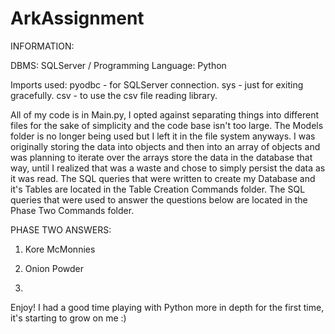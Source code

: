 # ArkAssignment

INFORMATION:

DBMS: SQLServer /
Programming Language: Python

Imports used: 
  pyodbc - for SQLServer connection.
  sys - just for exiting gracefully.
  csv - to use the csv file reading library.
  
All of my code is in Main.py, I opted against separating things into different files for the sake of simplicity and the code base isn't too large.
The Models folder is no longer being used but I left it in the file system anyways. I was originally storing the data into objects and then into an array of objects and was planning to iterate over the arrays store the data in the database that way, until I realized that was a waste and chose to simply persist the data as it was read.
The SQL queries that were written to create my Database and it's Tables are located in the Table Creation Commands folder.
The SQL queries that were used to answer the questions below are located in the Phase Two Commands folder.

PHASE TWO ANSWERS:

  1. Kore McMonnies
  
  2. Onion Powder
  
  3.

Enjoy! I had a good time playing with Python more in depth for the first time, it's starting to grow on me :)
